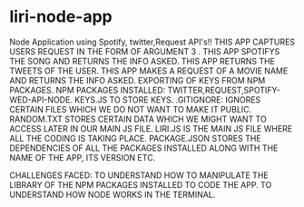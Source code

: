 # liri-node-app
Node Application using Spotify, twitter,Request API's!!
THIS APP CAPTURES USERS REQUEST IN THE FORM OF ARGUMENT 3 .
THIS APP SPOTIFYS THE SONG AND RETURNS THE INFO ASKED.
THIS APP RETURNS THE TWEETS OF THE USER.
THIS APP MAKES A REQUEST OF A MOVIE NAME AND RETURNS THE INFO ASKED.
EXPORTING OF KEYS FROM NPM PACKAGES.
NPM PACKAGES INSTALLED: TWITTER,REQUEST,SPOTIFY-WED-API-NODE.
KEYS.JS TO STORE KEYS.
.GITIGNORE: IGNORES CERTAIN FILES WHICH WE DO NOT WANT TO MAKE IT PUBLIC.
RANDOM.TXT STORES CERTAIN DATA WHICH WE MIGHT WANT TO ACCESS LATER IN OUR MAIN JS FILE.
LIRI.JS IS THE MAIN JS FILE WHERE ALL THE CODING IS TAKING PLACE.
PACKAGE.JSON STORES THE DEPENDENCIES OF ALL THE PACKAGES INSTALLED ALONG WITH THE NAME OF THE APP, ITS VERSION ETC.


CHALLENGES FACED: TO UNDERSTAND HOW TO MANIPULATE THE LIBRARY OF THE NPM PACKAGES INSTALLED TO CODE THE APP.
TO UNDERSTAND HOW NODE WORKS IN THE TERMINAL.


